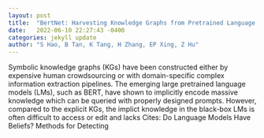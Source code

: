 ```yaml
---
layout: post
title:  "BertNet: Harvesting Knowledge Graphs from Pretrained Language Models"
date:   2022-06-10 22:27:43 -0400
categories: jekyll update
author: "S Hao, B Tan, K Tang, H Zhang, EP Xing, Z Hu"
---
```

Symbolic knowledge graphs (KGs) have been constructed either by expensive human crowdsourcing or with domain-specific complex information extraction pipelines. The emerging large pretrained language models (LMs), such as BERT, have shown to implicitly encode massive knowledge which can be queried with properly designed prompts. However, compared to the explicit KGs, the implict knowledge in the black-box LMs is often difficult to access or edit and lacks 
Cites: Do Language Models Have Beliefs? Methods for Detecting